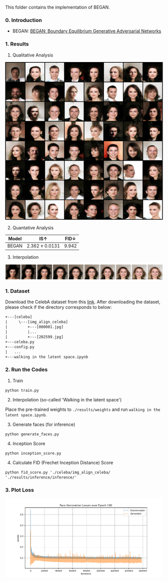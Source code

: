 This folder contains the implementation of BEGAN.

### 0. Introduction
- BEGAN: [BEGAN: Boundary Equilibrium Generative Adversarial Networks](https://arxiv.org/pdf/1703.10717.pdf)


### 1. Results
1) Qualitative Analysis

<img src = './results/samples/Face_Generation_Epoch_100.png'>

2) Quantative Analysis

| Model | IS↑ | FID↓ |
|:-----:|:-----:|:-----:|
| BEGAN | 2.362 ± 0.0131 | 9.942 |

3) Interpolation

<img src = './results/interpolation/Generated_Face_Interpolation.png'>

### 1. Dataset
Download the CelebA dataset from this [link](http://mmlab.ie.cuhk.edu.hk/projects/CelebA.html).
After downloading the dataset, please check if the directory corresponds to below:
```
+---[celeba]
|     \---[img_align_celeba]
|         +---[000001.jpg]
|         |...
|         +---[202599.jpg]
+---celeba.py
+---config.py
|   ...
+---walking in the latent space.ipynb
```

### 2. Run the Codes
1) Train
```
python train.py
```

2) Interpolation (so-called 'Walking in the latent space')

Place the pre-trained weights to `./results/weights` and run `walking in the latent space.ipynb`.

3) Generate faces (for inference)
```
python generate_faces.py
```

4) Inception Score
```
python inception_score.py
```

4) Calculate FID (Frechet Inception Distance) Score
```
python fid_score.py './celeba/img_align_celeba/ './results/inference/inference/'
```

### 3. Plot Loss
<img src = './results/plots/Face_Generation_Losses_Epoch_100.png'>
